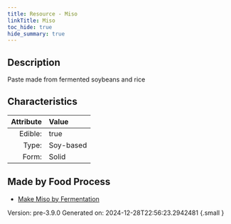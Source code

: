 ```yaml
---
title: Resource - Miso
linkTitle: Miso
toc_hide: true
hide_summary: true
---
```


## Description
Paste made from fermented soybeans and rice

## Characteristics

| Attribute      | Value |
|--------:|:------|
|Edible:|true|
|Type:|Soy-based|
|Form:|Solid|
 



## Made by Food Process

- [Make Miso by Fermentation](/docs/definitions/food/make-miso-by-fermentation)

    

Version: pre-3.9.0 Generated on: 2024-12-28T22:56:23.2942481
{.small }

